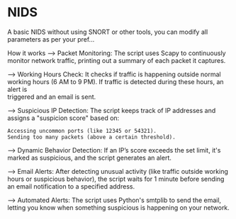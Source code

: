 # NIDS
A basic NIDS without using SNORT or other tools, you can modify all parameters as per your pref...

How it works
--> Packet Monitoring: The script uses Scapy to continuously monitor network traffic, printing out a summary of each packet it captures.

--> Working Hours Check: It checks if traffic is happening outside normal working hours (6 AM to 9 PM). If traffic is detected during these hours, an alert is     
triggered and an email is sent.

--> Suspicious IP Detection: The script keeps track of IP addresses and assigns a "suspicion score" based on:

    Accessing uncommon ports (like 12345 or 54321).
    Sending too many packets (above a certain threshold).

--> Dynamic Behavior Detection: If an IP’s score exceeds the set limit, it's marked as suspicious, and the script generates an alert.

--> Email Alerts: After detecting unusual activity (like traffic outside working hours or suspicious behavior), the script waits for 1 minute before sending an email notification to a specified address.

--> Automated Alerts: The script uses Python's smtplib to send the email, letting you know when something suspicious is happening on your network.
